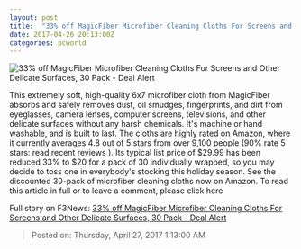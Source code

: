 ```yaml
---
layout: post
title:  "33% off MagicFiber Microfiber Cleaning Cloths For Screens and Other Delicate Surfaces, 30 Pack - Deal Alert"
date: 2017-04-26 20:13:00Z
categories: pcworld
---
```


![33% off MagicFiber Microfiber Cleaning Cloths For Screens and Other Delicate Surfaces, 30 Pack - Deal Alert](http://images.techhive.com/images/article/2016/11/microfiber_cloth-100693647-large.3x2.jpg)

This extremely soft, high-quality 6x7 microfiber cloth from MagicFiber absorbs and safely removes dust, oil smudges, fingerprints, and dirt from eyeglasses, camera lenses, computer screens, televisions, and other delicate surfaces without any harsh chemicals. It's machine or hand washable, and is built to last. The cloths are highly rated on Amazon, where it currently averages 4.8 out of 5 stars from over 9,100 people (90% rate 5 stars: read recent reviews ). Its typical list price of $29.99 has been reduced 33% to $20 for a pack of 30 individually wrapped, so you may decide to toss one in everybody's stocking this holiday season. See the discounted 30-pack of microfiber cleaning cloths now on Amazon. To read this article in full or to leave a comment, please click here


Full story on F3News: [33% off MagicFiber Microfiber Cleaning Cloths For Screens and Other Delicate Surfaces, 30 Pack - Deal Alert](http://www.f3nws.com/n/kbMYuE)

> Posted on: Thursday, April 27, 2017 1:13:00 AM
